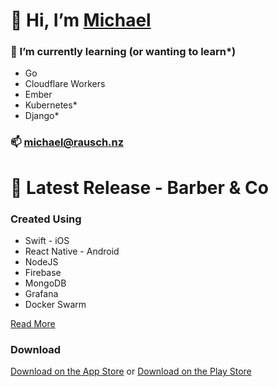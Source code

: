 # 👋  Hi, I’m  <a href="https://michaelrausch.nz/">Michael</a>        

### 🌱 I’m currently learning (or wanting to learn*)
  - Go
  - Cloudflare Workers
  - Ember
  - Kubernetes*
  - Django*

### 📫 michael@rausch.nz

# 🚀 Latest Release -  Barber & Co

### Created Using
 - Swift - iOS
 - React Native - Android
 - NodeJS
 - Firebase
 - MongoDB
 - Grafana
 - Docker Swarm

[Read More](https://barberandco.co.nz/2021/09/19/barbershop-app/)

### Download

[Download on the App Store](https://apps.apple.com/nz/app/barber-co/id1541086997?itsct=apps_box_badge&amp;itscg=30200) or [Download on the Play Store](https://play.google.com/store/apps/details?id=com.barbercoandroid&pcampaignid=pcampaignidMKT-Other-global-all-co-prtnr-py-PartBadge-Mar2515-1)

